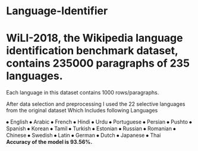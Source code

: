 # Language-Identifier
<h1>WiLI-2018, the Wikipedia language identification benchmark dataset, contains 235000 paragraphs of 235 languages.</h1>
Each language in this dataset contains 1000 rows/paragraphs.

After data selection and preprocessing I used the 22 selective languages from the original dataset Which Includes following Languages

⦁ English ⦁ Arabic ⦁ French ⦁ Hindi ⦁ Urdu ⦁ Portuguese ⦁ Persian ⦁ Pushto ⦁ Spanish ⦁ Korean ⦁ Tamil ⦁ Turkish ⦁ Estonian ⦁ Russian ⦁ Romanian ⦁ Chinese ⦁ Swedish ⦁ Latin ⦁ German ⦁ Dutch ⦁ Japanese ⦁ Thai<br>
<b>Accuracy of the model is 93.56%.</b> 

